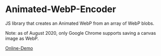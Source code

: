 # Animated-WebP-Encoder
JS library that creates an Animated WebP from an array of WebP blobs.

Note: as of August 2020, only Google Chrome supports saving a canvas image as WebP.

[Online-Demo](https://jsfiddle.net/59de44955ebd/7ezq3w9h/16/)
